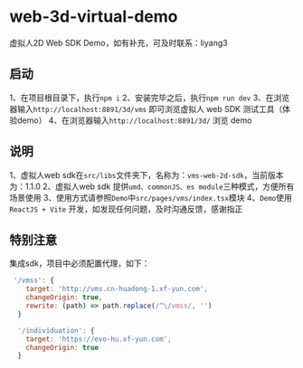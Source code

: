 # web-3d-virtual-demo

虚拟人2D Web SDK Demo，如有补充，可及时联系：liyang3

## 启动
1、在项目根目录下，执行`npm i`
2、安装完毕之后，执行`npm run dev`
3、在浏览器输入`http://localhost:8891/3d/vms` 即可浏览虚拟人 web SDK 测试工具（体验demo）
4、在浏览器输入`http://localhost:8891/3d/` 浏览 demo

## 说明
1、虚拟人web sdk在`src/libs`文件夹下，名称为：`vms-web-2d-sdk`，当前版本为：1.1.0
2、虚拟人web sdk 提供`umd、commonJS、es module`三种模式，方便所有场景使用
3、使用方式请参照`Demo`中`src/pages/vms/index.tsx`模块
4、`Demo`使用`ReactJS + Vite` 开发，如发现任何问题，及时沟通反馈，感谢指正

## 特别注意
集成sdk，项目中必须配置代理，如下：
```javascript
 '/vmss': {
    target: 'http://vms.cn-huadong-1.xf-yun.com',
    changeOrigin: true,
    rewrite: (path) => path.replace(/^\/vmss/, '')
  }
```
```javascript
  '/individuation': {
    target: 'https://evo-hu.xf-yun.com',
    changeOrigin: true
  }
```



